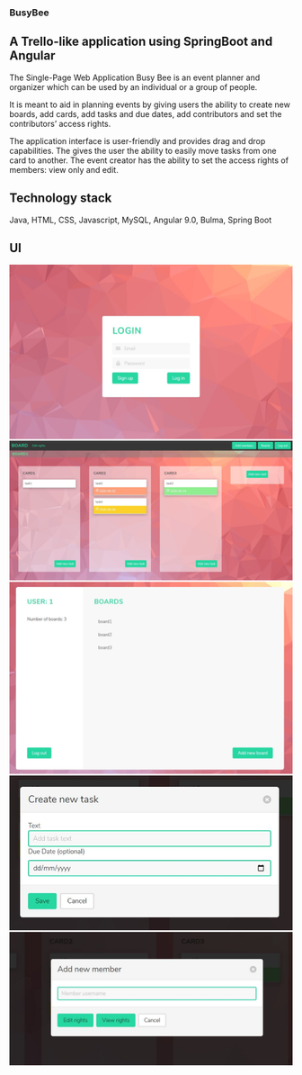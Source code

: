 ### BusyBee

## A Trello-like application using SpringBoot and Angular

The Single-Page Web Application Busy Bee is an event planner and organizer which can be used by an individual or a group of people. 

It is meant to aid in planning events by giving users the ability to create new boards, add cards, add tasks and due dates, add contributors and set the contributors’ access rights.

The application interface is user-friendly and provides drag and drop capabilities. The gives the user the ability to easily move tasks from one card to another. The event creator has the ability to set the access rights of members: view only and edit.

## Technology stack 

Java, HTML, CSS, Javascript, MySQL, Angular 9.0, Bulma, Spring Boot

## UI

![alt text](https://github.com/carlarusu/BusyBee/blob/master/UI/login.JPG?raw=true)
![alt text](https://github.com/carlarusu/BusyBee/blob/master/UI/board.JPG?raw=true)
![alt text](https://github.com/carlarusu/BusyBee/blob/master/UI/boards.JPG?raw=true)
![alt text](https://github.com/carlarusu/BusyBee/blob/master/UI/addtask.JPG?raw=true)
![alt text](https://github.com/carlarusu/BusyBee/blob/master/UI/addmember.JPG?raw=true)


